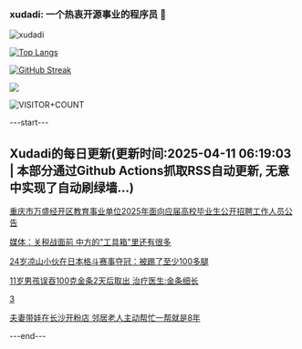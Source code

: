 ### xudadi: 一个热衷开源事业的程序员 👋

![xudadi](https://github-readme-stats-git-masterorgs-github-readme-stats-team.vercel.app/api?username=xudadi)

[![Top Langs](https://github-readme-stats.vercel.app/api/top-langs/?username=xudadi)](https://github.com/anuraghazra/github-readme-stats)

[![GitHub Streak](https://streak-stats.demolab.com?user=xudadi&locale=zh_Hans)](https://git.io/streak-stats)

![](https://raw.githubusercontent.com/xudadi/xudadi/main/assets/github-contribution-grid-snake.svg)

![VISITOR+COUNT](https://komarev.com/ghpvc/?username=xudadi&label=VISITOR+COUNT)


---start---

## Xudadi的每日更新(更新时间:2025-04-11 06:19:03 | 本部分通过Github Actions抓取RSS自动更新, 无意中实现了自动刷绿墙...)

[重庆市万盛经开区教育事业单位2025年面向应届高校毕业生公开招聘工作人员公告](https://www.gongkaoleida.com/article/2354944)

[媒体：关税战面前 中方的"工具箱"里还有很多](https://m.163.com/news/article/JSQJF4PC0514EGPO.html)

[24岁凉山小伙在日本格斗赛事夺冠：被踢了至少100多腿](https://m.163.com/news/article/JSQ3BJVD051492T3.html)

[11岁男孩误吞100克金条2天后取出 治疗医生:金条细长](https://m.163.com/news/article/JSQ9UIQN051492T3.html)

[3](https://m.163.com/touch/news/sub/domestic)

[夫妻带娃在长沙开粉店 邻居老人主动帮忙一帮就是8年](https://m.163.com/news/article/JSQG1NKK0534P59R.html)

---end---
